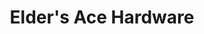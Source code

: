 ---
title: "Elder's Ace Hardware"
url: /chattanooga/elders-ace-hardware-ringgold-road/
shop: Eisenwaren
---